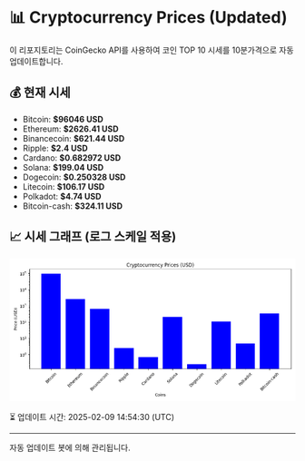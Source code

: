 
# 📊 Cryptocurrency Prices (Updated)

이 리포지토리는 CoinGecko API를 사용하여 코인 TOP 10 시세를 10분가격으로 자동 업데이트합니다.

## 💰 현재 시세
- Bitcoin: **$96046 USD**
- Ethereum: **$2626.41 USD**
- Binancecoin: **$621.44 USD**
- Ripple: **$2.4 USD**
- Cardano: **$0.682972 USD**
- Solana: **$199.04 USD**
- Dogecoin: **$0.250328 USD**
- Litecoin: **$106.17 USD**
- Polkadot: **$4.74 USD**
- Bitcoin-cash: **$324.11 USD**

## 📈 시세 그래프 (로그 스케일 적용)
![Crypto Prices](crypto_prices.png)

⏳ 업데이트 시간: 2025-02-09 14:54:30 (UTC)

---
자동 업데이트 봇에 의해 관리됩니다.
